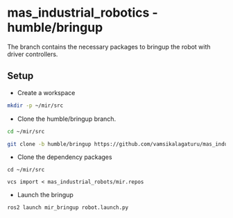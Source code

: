 # mas_industrial_robotics - humble/bringup

The branch contains the necessary packages to bringup the robot with driver controllers.

## Setup

- Create a workspace
```bash
mkdir -p ~/mir/src
```

- Clone the humble/bringup branch.
```bash
cd ~/mir/src

git clone -b humble/bringup https://github.com/vamsikalagaturu/mas_industrial_robotics.git
```

- Clone the dependency packages
```
cd ~/mir/src

vcs import < mas_industrial_robots/mir.repos
```

- Launch the bringup
```bash
ros2 launch mir_bringup robot.launch.py
```
